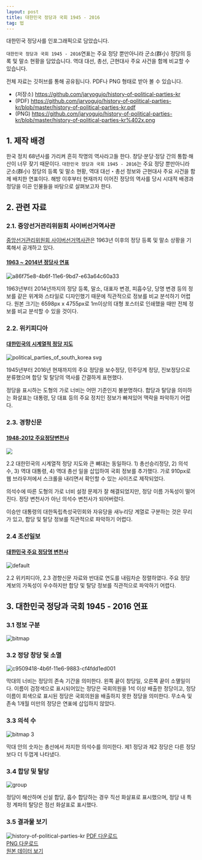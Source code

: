 ```yaml
---
layout: post
title: 대한민국 정당과 국회 1945 - 2016 
tag: 법
---
```


대한민국 정당사를 인포그래픽으로 담았습니다.

`대한민국 정당과 국회 1945 - 2016`연표는 주요 정당 뿐만아니라 군소(群小) 정당의 등록 및 말소 현황을 담았습니다.  역대 대선, 총선, 근현대사 주요 사건을 함께 비교할 수 있습니다.

전체 자료는 깃허브를 통해 공유됩니다. PDF나 PNG 형태로 받아 볼 수 있습니다.

- (저장소) https://github.com/jaryogujo/history-of-political-parties-kr
- (PDF) https://github.com/jaryogujo/history-of-political-parties-kr/blob/master/history-of-political-parties-kr.pdf
- (PNG) https://github.com/jaryogujo/history-of-political-parties-kr/blob/master/history-of-political-parties-kr%402x.png


## 1. 제작 배경
한국 정치 68년사를 가리켜 흔히 작명의 역사라고들 한다. 창당·분당·정당 간의 통합·해산이 너무 잦기 때문이다. `대한민국 정당과 국회 1945 - 2016`는 주요 정당 뿐만아니라 군소(群小) 정당의 등록 및 말소 현황, 역대 대선・총선 정보와 근현대사 주요 사건을 함께 배치한 연표이다. 해방 이후부터 현재까지 이어진 정당의 역사를 당시 시대적 배경과 정당을 이끈 인물들을 바탕으로 살펴보고자 한다.

## 2. 관련 자료 

### 2.1. 중앙선거관리위원회 사이버선거역사관
[중앙선거관리위원회 사이버선거역사관](http://museum.nec.go.kr/vote/voteKorea2.do)은 1963년 이후의 정당 등록 및 말소 상황을 기록해서 공개하고 있다.

#### [1963 ~ 2014년 정당사 연표](http://museum.nec.go.kr/images/vote/map.jpg)

![a86f75e8-4b6f-11e6-9bd7-e63a64c60a33](https://cloud.githubusercontent.com/assets/10662388/17081306/e3c9ffa4-518d-11e6-9cc2-c45c7f6fcc75.png)

1963년부터 2014년까지의 정당 등록, 말소, 대표자 변경, 피흡수당, 당명 변경 등의 정보를 같은 위계와 스타일로 디자인했기 때문에 직관적으로 정보를 비교 분석하기 어렵다. 원본 크기는 6598px x 4755px로 1m이상의 대형 포스터로 인쇄했을 때만 전체 정보를 비교 분석할 수 있을 것이다.

### 2.2. 위키피디아

#### [대한민국의 시계열적 정당 지도](https://ko.wikipedia.org/wiki/%EB%8C%80%ED%95%9C%EB%AF%BC%EA%B5%AD%EC%9D%98_%EB%AF%BC%EC%A3%BC%EB%8B%B9%EA%B3%84_%EC%A0%95%EB%8B%B9#/media/File:Political_parties_of_south_korea.svg)
![political_parties_of_south_korea svg](https://cloud.githubusercontent.com/assets/10662388/17081298/9ba86594-518d-11e6-8f73-490f09ed6bef.png)

1945년부터 2016년 현재까지의 주요 정당을 보수정당, 민주당계 정당, 진보정당으로 분류했으며 합당 및 탈당의 역사를 간결하게 표현했다. 

정당을 표시하는 도형의 가로 너비는 어떤 기준인지 불분명하다. 합당과 탈당을 의미하는 화살표는 대통령, 당 대표 등의 주요 정치인 정보가 빠져있어 맥락을 파악하기 어렵다.

### 2.3. 경향신문

#### [1948-2012 주요정당변천사](http://www.khan.co.kr/election/choice2012/news/infographic.html)

![](https://cloud.githubusercontent.com/assets/10662388/17081299/a343e166-518d-11e6-9ce8-d8f011d3f5c7.png)


2.2 대한민국의 시계열적 정당 지도와 큰 뼈대는 동일하다. 1) 총선승리정당, 2) 의석 수, 3) 역대 대통령, 4) 역대 총선 일을 삽입하여 국회 정보를 추가했다. 가로 910px로 웹 브라우저에서 스크롤을 내리면서 확인할 수 있는 사이즈로 제작되었다. 

의석수에 따른 도형의 가로 너비 설정 문제가 잘 해결되었지만, 정당 이름 가독성이 떨어진다. 정당 변천사가 아닌 의석수 변천사가 되어버렸다. 

이승만 대통령의 대한독립촉성국민회와 자유당을 새누리당 계열로 구분하는 것은 무리가 있고, 합당 및 탈당 정보를 직관적으로 파악하기 어렵다.

### 2.4 조선일보

#### [대한민국 주요 정당명 변천사](http://thestory.chosun.com/site/data/html_dir/2016/03/28/2016032802246.html)
![default](https://cloud.githubusercontent.com/assets/10662388/16893822/adb14db0-4b7e-11e6-967a-532b78d235bf.jpg)

2.2 위키피디아, 2.3 경향신문 자료와 반대로 연도를 내림차순 정렬하였다. 주요 정당 계보의 가독성이 우수하지만 합당 및 탈당 정보를 직관적으로 파악하기 어렵다.

## 3. 대한민국 정당과 국회 1945 - 2016 연표

### 3.1 정보 구분
![bitmap](https://cloud.githubusercontent.com/assets/10662388/17081241/b0b733e0-518b-11e6-99a1-79ba9ef1d206.png)


### 3.2 정당 창당 및 소멸
![c9509418-4b6f-11e6-9883-cf4fdd1ed001](https://cloud.githubusercontent.com/assets/10662388/17081242/b1f8563a-518b-11e6-948f-703c635f9727.png)

막대의 너비는 정당의 존속 기간을 의미한다. 왼쪽 끝이 창당일, 오른쪽 끝이 소멸일이다. 이름이 검정색으로 표시되어있는 정당은 국회의원을 1석 이상 배출한 정당이고, 정당 이름이 회색으로 표시된 정당은 국회의원을 배출하지 못한 정당을 의미한다. 무소속 및 존속 1개월 미만의 정당은 연표에 삽입하지 않았다. 

### 3.3 의석 수
![bitmap 3](https://cloud.githubusercontent.com/assets/10662388/17081248/c71a1bac-518b-11e6-9e16-6cf6134b27a4.png)

 막대  안의 숫자는 총선에서 차지한 의석수를 의미한다. 제1 정당과 제2 정당은 다른 정당보다 더 두껍게 나타냈다.


### 3.4 합당 및 탈당

![group](https://cloud.githubusercontent.com/assets/10662388/17081243/b343bd04-518b-11e6-9715-8700ade4391a.png)

 정당이 해산하며 신설 합당, 흡수 합당하는 경우 직선 화살표로 표시했으며, 정당 내 특정 계파의 탈당은 점선 화살표로 표시했다.

### 3.5 결과물 보기
![history-of-political-parties-kr](https://cloud.githubusercontent.com/assets/10662388/17081275/a90fb88c-518c-11e6-8aaa-a077da636c49.jpg)
[PDF 다운로드](https://github.com/jaryogujo/history-of-political-parties-kr/blob/master/history-of-political-parties-kr.pdf)  
[PNG 다운로드](https://github.com/jaryogujo/history-of-political-parties-kr/blob/master/history-of-political-parties-kr%402x.png)  	
[원본 데이터 보기](https://docs.google.com/spreadsheets/d/1oOpRwU4IlL6gyMxMq8kw_dl2LDBsT9o0bssZW5cXs00/edit#gid=0)

	
